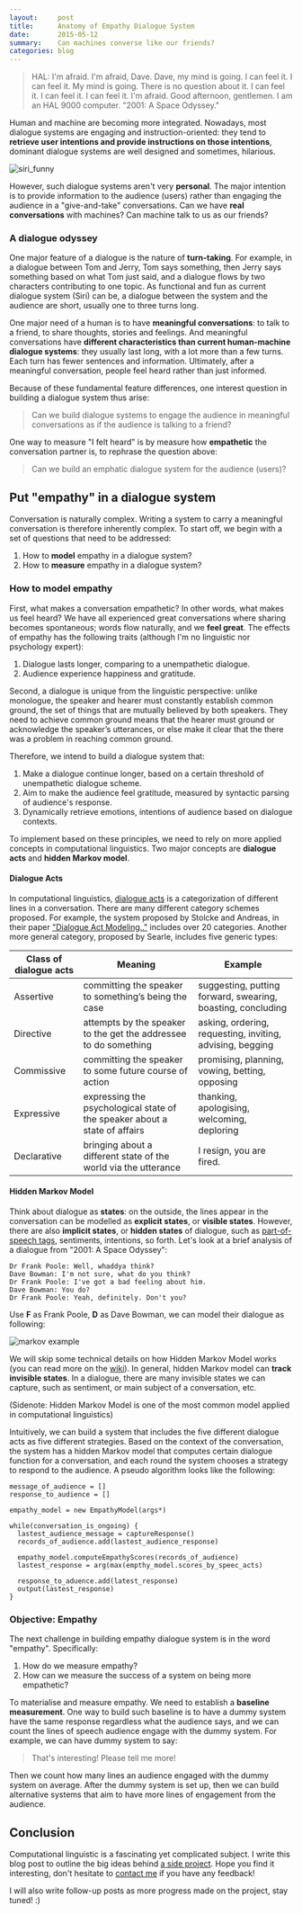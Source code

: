 ```yaml
---
layout:     post
title:      Anatomy of Empathy Dialogue System
date:       2015-05-12
summary:    Can machines converse like our friends?
categories: blog
---
```


> HAL: I'm afraid. I'm afraid, Dave. Dave, my mind is going. I can feel it. I can feel it. My mind is going. There is no question about it. I can feel it. I can feel it. I can feel it. I'm afraid. Good afternoon, gentlemen. I am an HAL 9000 computer.         "2001: A Space Odyssey."

Human and machine are becoming more integrated. Nowadays, most dialogue systems are engaging and instruction-oriented: they tend to **retrieve user intentions and provide instructions on those intentions**, dominant dialogue systems are well designed and sometimes, hilarious.

![siri_funny](/images/siri_funny.png)

However, such dialogue systems aren't very **personal**. The major intention is to provide information to the audience (users) rather than engaging the audience in a "give-and-take" conversations. Can we have **real conversations** with machines? Can machine talk to us as our friends?

### A dialogue odyssey
One major feature of a dialogue is the nature of **turn-taking**. For example, in a dialogue between Tom and Jerry, Tom says something, then Jerry says something based on what Tom just said, and a dialogue flows by two characters contributing to one topic. As functional and fun as current dialogue system (Siri) can be, a dialogue between the system and the audience are short, usually one to three turns long.

One major need of a human is to have **meaningful conversations**: to talk to a friend, to share thoughts, stories and feelings. And meaningful conversations have **different characteristics than current human-machine dialogue systems**: they usually last long, with a lot more than a few turns. Each turn has fewer sentences and information. Ultimately, after a meaningful conversation, people feel heard rather than just informed.

Because of these fundamental feature differences, one interest question in building a dialogue system thus arise:

> Can we build dialogue systems to engage the audience in meaningful conversations as if the audience is talking to a friend?

One way to measure "I felt heard" is by measure how **empathetic** the conversation partner is, to rephrase the question above:

> Can we build an emphatic dialogue system for the audience (users)?

## Put "empathy" in a dialogue system
Conversation is naturally complex. Writing a system to carry a meaningful conversation is therefore inherently complex. To start off, we begin with a set of questions that need to be addressed:

1. How to **model** empathy in a dialogue system?
2. How to **measure** empathy in a dialogue system?

### How to model empathy
First, what makes a conversation empathetic? In other words, what makes us feel heard? We have all experienced great conversations where sharing becomes spontaneous; words flow naturally, and we **feel great**. The effects of empathy has the following traits (although I'm no linguistic nor psychology expert):

1. Dialogue lasts longer, comparing to a unempathetic dialogue.
2. Audience experience happiness and gratitude.

Second, a dialogue is unique from the linguistic perspective: unlike monologue, the speaker and hearer must constantly establish common ground, the set of things that are mutually believed by both speakers. They need to achieve common ground means that the hearer must ground or acknowledge the speaker’s utterances, or else make it clear that the there was a problem in reaching common ground.

Therefore, we intend to build a dialogue system that:

1. Make a dialogue continue longer, based on a certain threshold of unempathetic dialogue scheme.
2. Aim to make the audience feel gratitude, measured by syntactic parsing of audience's response.
3. Dynamically retrieve emotions, intentions of audience based on dialogue contexts.

To implement based on these principles, we need to rely on more applied concepts in computational linguistics. Two major concepts are **dialogue acts** and **hidden Markov model**.

#### Dialogue Acts
In computational linguistics, [dialogue acts](http://en.wikipedia.org/wiki/Dialog_act) is a categorization of different lines in a conversation. There are many different category schemes proposed. For example, the system proposed by Stolcke and Andreas, in their paper ["Dialogue Act Modeling.."](http://web.stanford.edu/~jurafsky/ws97/CL-dialog.pdf) includes over 20 categories. Another more general category, proposed by Searle, includes five generic types:

| Class of dialogue acts | Meaning                                                                    | Example                                                     |
|----------------------|----------------------------------------------------------------------------|-------------------------------------------------------------|
| Assertive            | committing the speaker to something’s being the case                       | suggesting, putting forward, swearing, boasting, concluding |
| Directive            | attempts by the speaker to the get the addressee to do something           | asking, ordering, requesting, inviting, advising, begging   |
| Commissive           | committing the speaker to some future course of action                     | promising, planning, vowing, betting, opposing              |
| Expressive           | expressing the psychological state of the speaker about a state of affairs | thanking, apologising, welcoming, deploring                 |
| Declarative          | bringing about a different state of the world via the utterance            | I resign, you are fired.                                    |

#### Hidden Markov Model
Think about dialogue as **states**: on the outside, the lines appear in the conversation can be modelled as **explicit states**, or **visible states**. However, there are also **implicit states**, or **hidden states** of dialogue, such as [part-of-speech tags](http://en.wikipedia.org/wiki/Part-of-speech_tagging), sentiments, intentions, so forth. Let's look at a brief analysis of a dialogue from "2001: A Space Odyssey":

    Dr Frank Poole: Well, whaddya think?
    Dave Bowman: I'm not sure, what do you think?
    Dr Frank Poole: I've got a bad feeling about him.
    Dave Bowman: You do?
    Dr Frank Poole: Yeah, definitely. Don't you?

Use **F** as Frank Poole, **D** as Dave Bowman, we can model their dialogue as following:

![markov example](/images/markov_example.png)

We will skip some technical details on how Hidden Markov Model works (you can read more on the [wiki](http://en.wikipedia.org/wiki/Hidden_Markov_model)). In general, hidden Markov model can **track invisible states**. In a dialogue, there are many invisible states we can capture, such as sentiment, or main subject of a conversation, etc.

(Sidenote: Hidden Markov Model is one of the most common model applied in computational linguistics)

Intuitively, we can build a system that includes the five different dialogue acts as five different strategies. Based on the context of the conversation, the system has a hidden Markov model that computes certain dialogue function for a conversation, and each round the system chooses a strategy to respond to the audience. A pseudo algorithm looks like the following:

    message_of_audience = []
    response_to_audience = []

    empathy_model = new EmpathyModel(args*)

    while(conversation_is_ongoing) {
      lastest_audience_message = captureResponse()
      records_of_audience.add(lastest_audience_response)

      empathy_model.computeEmpathyScores(records_of_audience)
      lastest_response = arg(max(empthy_model.scores_by_speec_acts)

      response_to_aduence.add(latest_response)
      output(lastest_response)
    }

### Objective: Empathy
The next challenge in building empathy dialogue system is in the word "empathy". Specifically:

1. How do we measure empathy?
2. How can we measure the success of a system on being more empathetic?

To materialise and measure empathy. We need to establish a **baseline measurement**. One way to build such baseline is to have a dummy system have the same response regardless what the audience says, and we can count the lines of speech audience engage with the dummy system. For example, we can have dummy system to say:

> That's interesting! Please tell me more!

Then we count how many lines an audience engaged with the dummy system on average. After the dummy system is set up, then we can build alternative systems that aim to have more lines of engagement from the audience.

## Conclusion

Computational linguistic is a fascinating yet complicated subject. I write this blog post to outline the big ideas behind [a side project](https://github.com/marshallshen/notebook). Hope you find it interesting, don't hesitate to [contact me](http://mshen.me/contact/) if you have any feedback!

I will also write follow-up posts as more progress made on the project, stay tuned! :)
